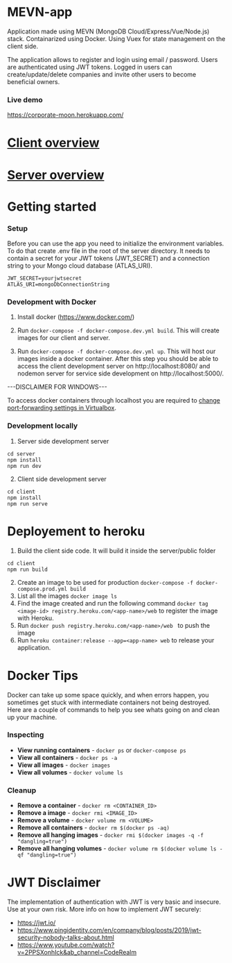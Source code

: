 # MEVN-app
Application made using MEVN (MongoDB Cloud/Express/Vue/Node.js) stack. Containarized using Docker. Using Vuex for state management on the client side.

The application allows to register and login using email / password. Users are authenticated using JWT tokens. Logged in users can create/update/delete companies and invite other users to become beneficial owners.

### Live demo 
https://corporate-moon.herokuapp.com/

# [Client overview](client)

# [Server overview](server)

# Getting started
### Setup
Before you can use the app you need to initialize the environment variables. To do that create .env file in the root of the server directory. It needs to contain a secret for your JWT tokens (JWT_SECRET) and a connection string to your Mongo cloud database (ATLAS_URI).
```
JWT_SECRET=yourjwtsecret
ATLAS_URI=mongoDbConnectionString
```

### Development with Docker
1. Install docker (https://www.docker.com/)

2. Run ```docker-compose -f docker-compose.dev.yml build```. This will create images for our client and server.

3. Run ```docker-compose -f docker-compose.dev.yml up```. This will host our images inside a docker container. After this step you should be able to access the client development server on http://localhost:8080/ and nodemon server for service side development on http://localhost:5000/.

---DISCLAIMER FOR WINDOWS---

To access docker containers through localhost you are required to [change port-forwarding settings in Virtualbox](https://www.jhipster.tech/tips/020_tip_using_docker_containers_as_localhost_on_mac_and_windows.html).

### Development locally
1. Server side development server
```
cd server
npm install
npm run dev
```

2. Client side development server
```
cd client
npm install
npm run serve
```


# Deployement to heroku
1. Build the client side code. It will build it inside the server/public folder
```
cd client
npm run build
```
2. Create an image to be used for production ```docker-compose -f docker-compose.prod.yml build```
3. List all the images ```docker image ls```
4. Find the image created and run the following command ```docker tag <image-id> registry.heroku.com/<app-name>/web``` to register the image with Heroku.
4. Run ```docker push registry.heroku.com/<app-name>/web ``` to push the image
5. Run ```heroku container:release --app=<app-name> web``` to release your application.

# Docker Tips
Docker can take up some space quickly, and when errors happen, you sometimes get stuck with intermediate containers not being destroyed. Here are a couple of commands to help you see whats going on and clean up your machine.

### Inspecting
- **View running containers** - `docker ps` or `docker-compose ps`
- **View all containers** - `docker ps -a`
- **View all images** - `docker images`
- **View all volumes** - `docker volume ls`

### Cleanup
- **Remove a container** - `docker rm <CONTAINER_ID>`
- **Remove a image** - `docker rmi <IMAGE_ID>`
- **Remove a volume** - `docker volume rm <VOLUME>`
- **Remove all containers** - `docker rm $(docker ps -aq)`
- **Remove all hanging images** - `docker rmi $(docker images -q -f "dangling=true")`
- **Remove all hanging volumes** - `docker volume rm $(docker volume ls -qf "dangling=true")`


# JWT Disclaimer
The implementation of authentication with JWT is very basic and insecure. Use at your own risk. More info on how to implement JWT securely:
- https://jwt.io/
- https://www.pingidentity.com/en/company/blog/posts/2019/jwt-security-nobody-talks-about.html
- https://www.youtube.com/watch?v=2PPSXonhIck&ab_channel=CodeRealm
